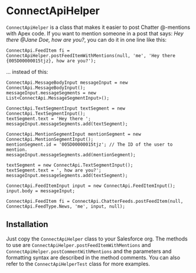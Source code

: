 ConnectApiHelper
================

`ConnectApiHelper` is a class that makes it easier to post Chatter @-mentions with Apex code. If you want to mention someone in a post that says: *Hey there @Jane Doe, how are you?*, you can do it in one line like this:

    ConnectApi.FeedItem fi = ConnectApiHelper.postFeedItemWithMentions(null, 'me', 'Hey there {005D00000015tjz}, how are you?');

... instead of this:

    ConnectApi.MessageBodyInput messageInput = new ConnectApi.MessageBodyInput();
    messageInput.messageSegments = new List<ConnectApi.MessageSegmentInput>();

    ConnectApi.TextSegmentInput textSegment = new ConnectApi.TextSegmentInput();
    textSegment.text = 'Hey there ';
    messageInput.messageSegments.add(textSegment);

    ConnectApi.MentionSegmentInput mentionSegment = new ConnectApi.MentionSegmentInput();
    mentionSegment.id = '005D00000015tjz'; // The ID of the user to mention.
    messageInput.messageSegments.add(mentionSegment);

    textSegment = new ConnectApi.TextSegmentInput();
    textSegment.text = ', how are you?';
    messageInput.messageSegments.add(textSegment);

    ConnectApi.FeedItemInput input = new ConnectApi.FeedItemInput();
    input.body = messageInput;

    ConnectApi.FeedItem fi = ConnectApi.ChatterFeeds.postFeedItem(null, ConnectApi.FeedType.News, 'me', input, null);

Installation
------------

Just copy the `ConnectApiHelper` class to your Salesforce org. The methods to use are `ConnectApiHelper.postFeedItemWithMentions` and `ConnectApiHelper.postCommentWithMentions` and the parameters and formatting syntax are described in the method comments. You can also refer to the `ConnectApiHelperTest` class for more examples.
